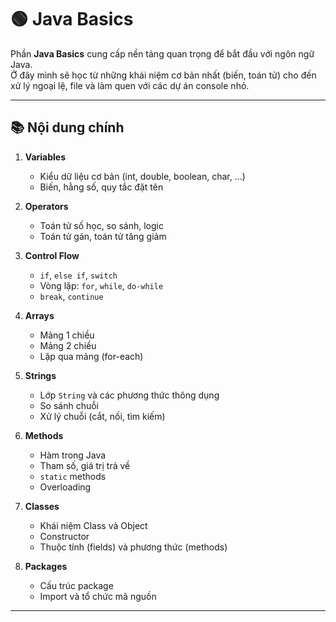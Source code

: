 # 🟢 Java Basics

Phần **Java Basics** cung cấp nền tảng quan trọng để bắt đầu với ngôn ngữ Java.  
Ở đây mình sẽ học từ những khái niệm cơ bản nhất (biến, toán tử) cho đến xử lý ngoại lệ, file và làm quen với các dự án console nhỏ.  

---

## 📚 Nội dung chính

1. **Variables**  
   - Kiểu dữ liệu cơ bản (int, double, boolean, char, …)  
   - Biến, hằng số, quy tắc đặt tên  

2. **Operators**  
   - Toán tử số học, so sánh, logic  
   - Toán tử gán, toán tử tăng giảm  

3. **Control Flow**  
   - `if`, `else if`, `switch`  
   - Vòng lặp: `for`, `while`, `do-while`  
   - `break`, `continue`  

4. **Arrays**  
   - Mảng 1 chiều  
   - Mảng 2 chiều  
   - Lặp qua mảng (for-each)  

5. **Strings**  
   - Lớp `String` và các phương thức thông dụng  
   - So sánh chuỗi  
   - Xử lý chuỗi (cắt, nối, tìm kiếm)  

6. **Methods**  
   - Hàm trong Java  
   - Tham số, giá trị trả về  
   - `static` methods  
   - Overloading  

7. **Classes**  
   - Khái niệm Class và Object  
   - Constructor  
   - Thuộc tính (fields) và phương thức (methods)  

8. **Packages**  
   - Cấu trúc package  
   - Import và tổ chức mã nguồn  


---
